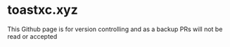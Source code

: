 # toastxc.xyz

This Github page is for version controlling and as a backup
PRs will not be read or accepted
